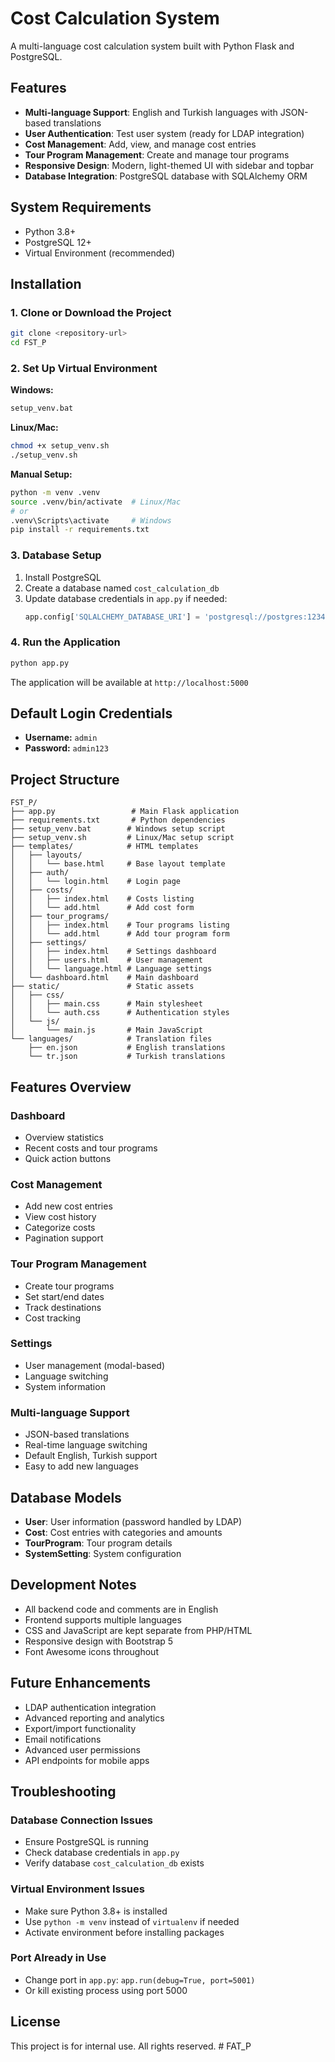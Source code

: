 # Cost Calculation System

A multi-language cost calculation system built with Python Flask and PostgreSQL.

## Features

- **Multi-language Support**: English and Turkish languages with JSON-based translations
- **User Authentication**: Test user system (ready for LDAP integration)
- **Cost Management**: Add, view, and manage cost entries
- **Tour Program Management**: Create and manage tour programs
- **Responsive Design**: Modern, light-themed UI with sidebar and topbar
- **Database Integration**: PostgreSQL database with SQLAlchemy ORM

## System Requirements

- Python 3.8+
- PostgreSQL 12+
- Virtual Environment (recommended)

## Installation

### 1. Clone or Download the Project

```bash
git clone <repository-url>
cd FST_P
```

### 2. Set Up Virtual Environment

**Windows:**
```bash
setup_venv.bat
```

**Linux/Mac:**
```bash
chmod +x setup_venv.sh
./setup_venv.sh
```

**Manual Setup:**
```bash
python -m venv .venv
source .venv/bin/activate  # Linux/Mac
# or
.venv\Scripts\activate     # Windows
pip install -r requirements.txt
```

### 3. Database Setup

1. Install PostgreSQL
2. Create a database named `cost_calculation_db`
3. Update database credentials in `app.py` if needed:
   ```python
   app.config['SQLALCHEMY_DATABASE_URI'] = 'postgresql://postgres:123456789@localhost/cost_calculation_db'
   ```

### 4. Run the Application

```bash
python app.py
```

The application will be available at `http://localhost:5000`

## Default Login Credentials

- **Username:** `admin`
- **Password:** `admin123`

## Project Structure

```
FST_P/
├── app.py                 # Main Flask application
├── requirements.txt       # Python dependencies
├── setup_venv.bat        # Windows setup script
├── setup_venv.sh         # Linux/Mac setup script
├── templates/            # HTML templates
│   ├── layouts/
│   │   └── base.html     # Base layout template
│   ├── auth/
│   │   └── login.html    # Login page
│   ├── costs/
│   │   ├── index.html    # Costs listing
│   │   └── add.html      # Add cost form
│   ├── tour_programs/
│   │   ├── index.html    # Tour programs listing
│   │   └── add.html      # Add tour program form
│   ├── settings/
│   │   ├── index.html    # Settings dashboard
│   │   ├── users.html    # User management
│   │   └── language.html # Language settings
│   └── dashboard.html    # Main dashboard
├── static/               # Static assets
│   ├── css/
│   │   ├── main.css      # Main stylesheet
│   │   └── auth.css      # Authentication styles
│   └── js/
│       └── main.js       # Main JavaScript
└── languages/            # Translation files
    ├── en.json           # English translations
    └── tr.json           # Turkish translations
```

## Features Overview

### Dashboard
- Overview statistics
- Recent costs and tour programs
- Quick action buttons

### Cost Management
- Add new cost entries
- View cost history
- Categorize costs
- Pagination support

### Tour Program Management
- Create tour programs
- Set start/end dates
- Track destinations
- Cost tracking

### Settings
- User management (modal-based)
- Language switching
- System information

### Multi-language Support
- JSON-based translations
- Real-time language switching
- Default English, Turkish support
- Easy to add new languages

## Database Models

- **User**: User information (password handled by LDAP)
- **Cost**: Cost entries with categories and amounts
- **TourProgram**: Tour program details
- **SystemSetting**: System configuration

## Development Notes

- All backend code and comments are in English
- Frontend supports multiple languages
- CSS and JavaScript are kept separate from PHP/HTML
- Responsive design with Bootstrap 5
- Font Awesome icons throughout

## Future Enhancements

- LDAP authentication integration
- Advanced reporting and analytics
- Export/import functionality
- Email notifications
- Advanced user permissions
- API endpoints for mobile apps

## Troubleshooting

### Database Connection Issues
- Ensure PostgreSQL is running
- Check database credentials in `app.py`
- Verify database `cost_calculation_db` exists

### Virtual Environment Issues
- Make sure Python 3.8+ is installed
- Use `python -m venv` instead of `virtualenv` if needed
- Activate environment before installing packages

### Port Already in Use
- Change port in `app.py`: `app.run(debug=True, port=5001)`
- Or kill existing process using port 5000

## License

This project is for internal use. All rights reserved.
#   F A T _ P  
 